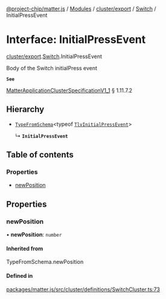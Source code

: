 [@project-chip/matter.js](../README.md) / [Modules](../modules.md) / [cluster/export](../modules/cluster_export.md) / [Switch](../modules/cluster_export.Switch.md) / InitialPressEvent

# Interface: InitialPressEvent

[cluster/export](../modules/cluster_export.md).[Switch](../modules/cluster_export.Switch.md).InitialPressEvent

Body of the Switch initialPress event

**`See`**

[MatterApplicationClusterSpecificationV1_1](spec_export.MatterApplicationClusterSpecificationV1_1.md) § 1.11.7.2

## Hierarchy

- [`TypeFromSchema`](../modules/tlv_export.md#typefromschema)\<typeof [`TlvInitialPressEvent`](../modules/cluster_export.Switch.md#tlvinitialpressevent)\>

  ↳ **`InitialPressEvent`**

## Table of contents

### Properties

- [newPosition](cluster_export.Switch.InitialPressEvent.md#newposition)

## Properties

### newPosition

• **newPosition**: `number`

#### Inherited from

TypeFromSchema.newPosition

#### Defined in

[packages/matter.js/src/cluster/definitions/SwitchCluster.ts:73](https://github.com/project-chip/matter.js/blob/3adaded6/packages/matter.js/src/cluster/definitions/SwitchCluster.ts#L73)
